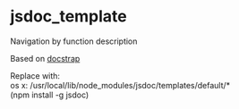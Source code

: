 # jsdoc_template
Navigation by function description

Based on [docstrap][]

Replace with:     
os x: /usr/local/lib/node_modules/jsdoc/templates/default/*    
(npm install -g jsdoc)

[docstrap]: https://github.com/docstrap/docstrap
